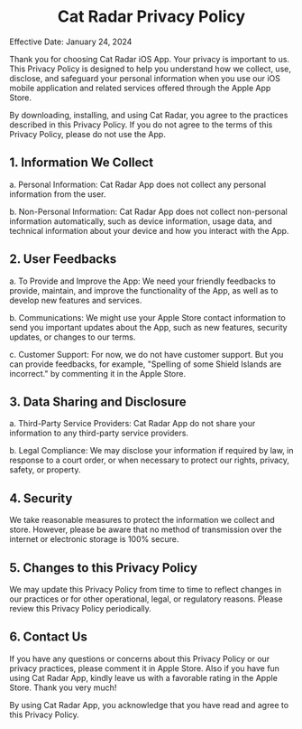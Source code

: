 <h1 align="center">Cat Radar Privacy Policy</h1>

Effective Date: January 24, 2024

Thank you for choosing Cat Radar iOS App. Your privacy is important to us. This Privacy Policy is designed to help you understand how we collect, use, disclose, and safeguard your personal information when you use our iOS mobile application and related services offered through the Apple App Store.

By downloading, installing, and using Cat Radar, you agree to the practices described in this Privacy Policy. If you do not agree to the terms of this Privacy Policy, please do not use the App.


## 1. Information We Collect

a. Personal Information: Cat Radar App does not collect any personal information from the user.

b. Non-Personal Information: Cat Radar App does not collect non-personal information automatically, such as device information, usage data, and technical information about your device and how you interact with the App.


## 2. User Feedbacks

a. To Provide and Improve the App: We need your friendly feedbacks to provide, maintain, and improve the functionality of the App, as well as to develop new features and services.

b. Communications: We might use your Apple Store contact information to send you important updates about the App, such as new features, security updates, or changes to our terms.

c. Customer Support: For now, we do not have customer support. But you can provide feedbacks, for example, "Spelling of some Shield Islands are incorrect." by commenting it in the Apple Store.



## 3. Data Sharing and Disclosure

a. Third-Party Service Providers: Cat Radar App do not share your information to any third-party service providers.

b. Legal Compliance: We may disclose your information if required by law, in response to a court order, or when necessary to protect our rights, privacy, safety, or property.


## 4. Security

We take reasonable measures to protect the information we collect and store. However, please be aware that no method of transmission over the internet or electronic storage is 100% secure.


## 5. Changes to this Privacy Policy

We may update this Privacy Policy from time to time to reflect changes in our practices or for other operational, legal, or regulatory reasons. Please review this Privacy Policy periodically.


## 6. Contact Us

If you have any questions or concerns about this Privacy Policy or our privacy practices, please comment it in Apple Store. Also if you have fun using Cat Radar App, kindly leave us with a favorable rating in the Apple Store. Thank you very much!

By using Cat Radar App, you acknowledge that you have read and agree to this Privacy Policy.
